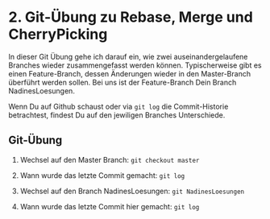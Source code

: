 # 2. Git-Übung zu Rebase, Merge und CherryPicking #

In dieser Git Übung gehe ich darauf ein, wie zwei auseinandergelaufene Branches wieder zusammengefasst werden können. Typischerweise gibt es einen Feature-Branch, dessen Änderungen wieder in den Master-Branch überführt werden sollen. Bei uns ist der Feature-Branch Dein Branch NadinesLoesungen.

Wenn Du auf Github schaust oder via `git log` die Commit-Historie betrachtest, findest Du auf den jewiligen Branches Unterschiede.

## Git-Übung ##

1. Wechsel auf den Master Branch: `git checkout master`

2. Wann wurde das letzte Commit gemacht: `git log`

3. Wechsel auf den Branch NadinesLoesungen: `git NadinesLoesungen`

4. Wann wurde das letzte Commit hier gemacht: `git log`

